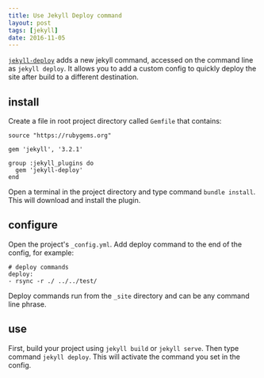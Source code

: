 ```yaml
---
title: Use Jekyll Deploy command
layout: post
tags: [jekyll]
date: 2016-11-05
---
```


[`jekyll-deploy`](https://github.com/vwochnik/jekyll-deploy) adds a new jekyll command, accessed on the command line as `jekyll deploy`. 
It allows you to add a custom config to quickly deploy the site after build to a different destination. 

## install

Create a file in root project directory called `Gemfile` that contains:

```
source "https://rubygems.org"

gem 'jekyll', '3.2.1'

group :jekyll_plugins do
  gem 'jekyll-deploy'
end
```

Open a terminal in the project directory and type command `bundle install`. This will download and install the plugin. 

## configure

Open the project's `_config.yml`. Add deploy command to the end of the config, for example:

```
# deploy commands 
deploy:
- rsync -r ./ ../../test/
```

Deploy commands run from the `_site` directory and can be any command line phrase. 

## use 

First, build your project using `jekyll build` or `jekyll serve`.
Then type command `jekyll deploy`. This will activate the command you set in the config.
